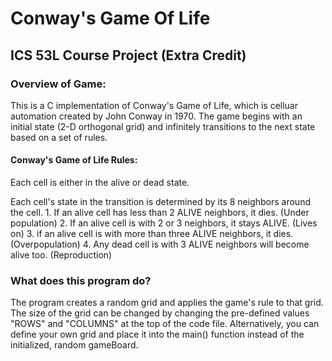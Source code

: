 # Conway's Game Of Life
## ICS 53L Course Project (Extra Credit)

### Overview of Game:
  This is a C implementation of Conway's Game of Life, which is celluar automation created by John Conway in 1970.
  The game begins with an initial state (2-D orthogonal grid) and infinitely transitions to the next state based on a set of rules. 

#### Conway's Game of Life Rules:

  Each cell is either in the alive or dead state. 

  Each cell's state in the transition is determined by its 8 neighbors around the cell.
    1. If an alive cell has less than 2 ALIVE neighbors, it dies.
      (Under population)
    2. If an alive cell is with 2 or 3 neighbors, it stays ALIVE.
      (Lives on)
    3. if an alive cell is with more than three ALIVE neighbors, it dies.
      (Overpopulation)
    4. Any dead cell is with 3 ALIVE neighbors will become alive too.
       (Reproduction)

### What does this program do?

The program creates a random grid and applies the game's rule to that grid. 
The size of the grid can be changed by changing the pre-defined values "ROWS" and "COLUMNS" at the top of the code file.
Alternatively, you can define your own grid and place it into the main() function instead of the initialized, random gameBoard.
